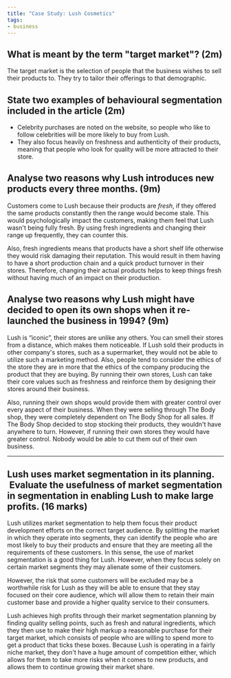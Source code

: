 ```yaml
---
title: "Case Study: Lush Cosmetics"
tags:
- business
---
```


## What is meant by the term "target market"? (2m)

The target market is the selection of people that the business wishes to sell their products to. They try to tailor their offerings to that demographic.

## State two examples of behavioural segmentation included in the article (2m)

- Celebrity purchases are noted on the website, so people who like to follow celebrities will be more likely to buy from Lush.
- They also focus heavily on freshness and authenticity of their products, meaning that people who look for quality will be more attracted to their store.

## Analyse two reasons why Lush introduces new products every three months. (9m)

Customers come to Lush because their products are *fresh*, if they offered the same products constantly then the range would become stale. This would psychologically impact the customers, making them feel that Lush wasn't being fully fresh. By using fresh ingredients and changing their range up frequently, they can counter this.

Also, fresh ingredients means that products have a short shelf life otherwise they would risk damaging their reputation. This would result in them having to have a short production chain and a quick product turnover in their stores. Therefore, changing their actual products helps to keep things fresh without having much of an impact on their production.

## Analyse two reasons why Lush might have decided to open its own shops when it re-launched the business in 1994? (9m)

Lush is “iconic”, their stores are unlike any others. You can smell their stores from a distance, which makes them noticeable. If Lush sold their products in other company's stores, such as a supermarket, they would not be able to utilize such a marketing method. Also, people tend to consider the ethics of the store they are in more that the ethics of the company producing the product that they are buying. By running their own stores, Lush can take their core values such as freshness and reinforce them by designing their stores around their business.

Also, running their own shops would provide them with greater control over every aspect of their business. When they were selling through The Body shop, they were completely dependent on The Body Shop for all sales. If The Body Shop decided to stop stocking their products, they wouldn't have anywhere to turn. However, if running their own stores they would have greater control. Nobody would be able to cut them out of their own business.


---
## Lush uses market segmentation in its planning.  Evaluate the usefulness of market segmentation in segmentation in enabling Lush to make large profits. (16 marks)

Lush utilizes market segmentation to help them focus their product development efforts on the correct target audience. By splitting the market in which they operate into segments, they can identify the people who are most likely to buy their products and ensure that they are meeting all the requirements of these customers. In this sense, the use of market segmentation is a good thing for Lush. However, when they focus solely on certain market segments they may alienate some of their customers. 

However, the risk that some customers will be excluded may be a worthwhile risk for Lush as they will be able to ensure that they stay focused on their core audience, which will allow them to retain their main customer base and provide a higher quality service to their consumers.

Lush achieves high profits through their market segmentation planning by finding quality selling points, such as fresh and natural ingredients, which they then use to make their high markup a reasonable purchase for their target market, which consists of people who are willing to spend more to get a product that ticks these boxes. Because Lush is operating in a fairly niche market, they don't have  a huge amount of competition either, which allows for them to take more risks when it comes to new products, and allows them to continue growing their market share.


‎‎